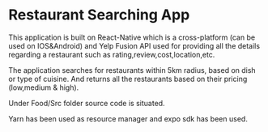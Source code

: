 # Restaurant Searching App

This application is built on React-Native which is a cross-platform (can be used on IOS&Android) and Yelp Fusion API used for providing all the details regarding a restaurant such as rating,review,cost,location,etc.

The application searches for restaurants within 5km radius, based on dish or type of cuisine. And returns all the restaurants based on their pricing (low,medium & high).

Under Food/Src folder source code is situated.

Yarn has been used as resource manager and expo sdk has been used.
